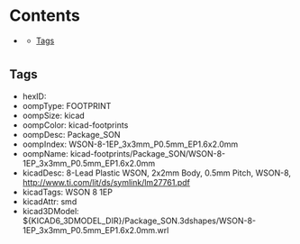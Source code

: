 



Contents
========

* [](#)
	* [Tags](#tags)

# 

## Tags

- hexID: 
- oompType: FOOTPRINT
- oompSize: kicad
- oompColor: kicad-footprints
- oompDesc: Package_SON
- oompIndex: WSON-8-1EP_3x3mm_P0.5mm_EP1.6x2.0mm
- oompName: kicad-footprints/Package_SON/WSON-8-1EP_3x3mm_P0.5mm_EP1.6x2.0mm
- kicadDesc: 8-Lead Plastic WSON, 2x2mm Body, 0.5mm Pitch, WSON-8, http://www.ti.com/lit/ds/symlink/lm27761.pdf
- kicadTags: WSON 8 1EP
- kicadAttr: smd
- kicad3DModel: ${KICAD6_3DMODEL_DIR}/Package_SON.3dshapes/WSON-8-1EP_3x3mm_P0.5mm_EP1.6x2.0mm.wrl
